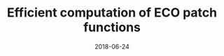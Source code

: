 ---
title: "Efficient computation of ECO patch functions"
collection: publications
date: 2018-06-24
venue: 'DAC'
paperurl: 'https://doi.org/10.1145/3195970.3196039'
citation: 'Ai Quoc Dao, Nian-Ze Lee, Li-Cheng Chen, Mark Po-Hung Lin, Jie-Hong R. Jiang, Alan Mishchenko, and Robert K. Brayton. In Proceedings of the Annual Design Automation Conference, DAC, pages 51:1-51:6. ACM, 2018.'
---